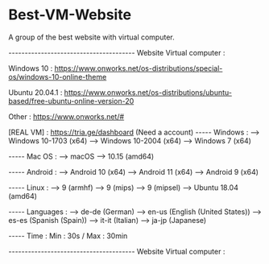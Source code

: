 # Best-VM-Website
A group of the best website with virtual computer.

--------------------------------------- Website Virtual computer :

Windows 10 : https://www.onworks.net/os-distributions/special-os/windows-10-online-theme

Ubuntu 20.04.1 : https://www.onworks.net/os-distributions/ubuntu-based/free-ubuntu-online-version-20

Other : https://www.onworks.net/#

[REAL VM] : https://tria.ge/dashboard (Need a account)
----- Windows :
--> Windows 10-1703 (x64)
--> Windows 10-2004 (x64)
--> Windows 7 (x64)

----- Mac OS :
--> macOS
--> 10.15 (amd64)

----- Android :
--> Android 10 (x64)
--> Android 11 (x64)
--> Android 9 (x64)

----- Linux :
--> 9 (armhf)
--> 9 (mips) 
--> 9 (mipsel)
--> Ubuntu 18.04 (amd64)

----- Languages :
--> de-de (German)
--> en-us (English (United States))
--> es-es (Spanish (Spain))
--> it-it (Italian)
--> ja-jp (Japanese)

----- Time :
Min : 30s / Max : 30min



--------------------------------------- Website Virtual computer :
